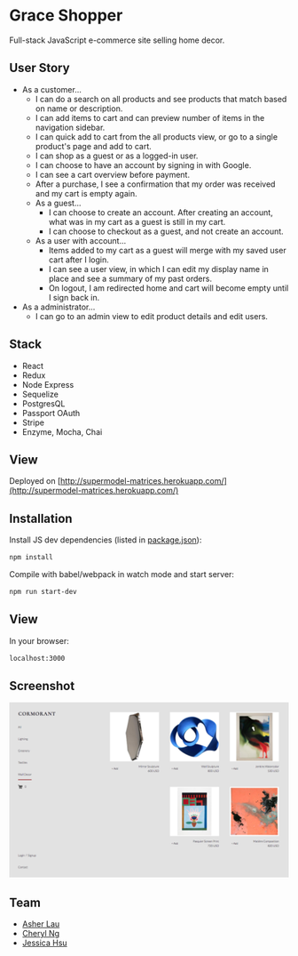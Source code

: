# Grace Shopper

Full-stack JavaScript e-commerce site selling home decor.

## User Story

  - As a customer...
    - I can do a search on all products and see products that match based on name or description.
    - I can add items to cart and can preview number of items in the navigation sidebar.
    - I can quick add to cart from the all products view, or go to a single product's page and add to cart.
    - I can shop as a guest or as a logged-in user.
    - I can choose to have an account by signing in with Google.
    - I can see a cart overview before payment.
    - After a purchase, I see a confirmation that my order was received and my cart is empty again.
    - As a guest...
      - I can choose to create an account. After creating an account, what was in my cart as a guest is still in my cart.
      - I can choose to checkout as a guest, and not create an account.
    - As a user with account...
      - Items added to my cart as a guest will merge with my saved user cart after I login.
      - I can see a user view, in which I can edit my display name in place and see a summary of my past orders.
      - On logout, I am redirected home and cart will become empty until I sign back in.
  - As a administrator...
    - I can go to an admin view to edit product details and edit users.

## Stack

  - React
  - Redux
  - Node Express
  - Sequelize
  - PostgresQL
  - Passport OAuth
  - Stripe
  - Enzyme, Mocha, Chai

## View

Deployed on [http://supermodel-matrices.herokuapp.com/](http://supermodel-matrices.herokuapp.com/)


## Installation

Install JS dev dependencies (listed in [package.json](package.json)):

```bash
npm install
```

Compile with babel/webpack in watch mode and start server:

```bash
npm run start-dev
```

## View

In your browser:

```bash
localhost:3000
```

## Screenshot
![screenshot](screenshot.png)

## Team

- [Asher Lau](https://github.com/Raire)
- [Cheryl Ng](https://github.com/cherylngql)
- [Jessica Hsu](https://github.com/hsujessica)
